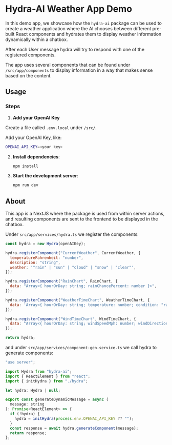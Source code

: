 # Hydra-AI Weather App Demo

In this demo app, we showcase how the `hydra-ai` package can be used to create a weather application where the AI chooses between different pre-built React components and hydrates them to display weather information dynamically within a chatbox.

After each User message hydra will try to respond with one of the registered components.

The app uses several components that can be found under `/src/app/components` to display information in a way that makes sense based on the content.

## Usage

### Steps

1. **Add your OpenAI Key**

Create a file called `.env.local` under `/src/`.

Add your OpenAI Key, like:

```bash
OPENAI_API_KEY=<your key>
```

2. **Install dependencies**:

   ```bash
   npm install
   ```

3. **Start the development server**:
   ```bash
   npm run dev
   ```

## About

This app is a NextJS where the package is used from within server actions, and resulting components are sent to the frontend to be displayed in the chatbox.

Under `src/app/services/hydra.ts` we register the components:

```jsx
const hydra = new Hydra(openAIKey);

hydra.registerComponent("CurrentWeather", CurrentWeather, {
  temperatureFahrenheit: "number",
  description: "string",
  weather: '"rain" | "sun" | "cloud" | "snow" | "clear"',
});

hydra.registerComponent("RainChart", RainChart, {
  data: "Array<{ hourOrDay: string; rainChancePercent: number }>",
});

hydra.registerComponent("WeatherTimeChart", WeatherTimeChart, {
  data: 'Array<{ hourOrDay: string; temperature: number; condition: "rain" | "sun" | "cloud" | "snow" | "partly-cloudy"}>',
});

hydra.registerComponent("WindTimeChart", WindTimeChart, {
  data: "Array<{ hourOrDay: string; windSpeedMph: number; windDirection: string }>",
});

return hydra;
```

and under `src/app/services/component-gen.service.ts` we call hydra to generate components:

```jsx
"use server";

import Hydra from "hydra-ai";
import { ReactElement } from "react";
import { initHydra } from "./hydra";

let hydra: Hydra | null;

export const generateDynamicMessage = async (
  message: string
): Promise<ReactElement> => {
  if (!hydra) {
    hydra = initHydra(process.env.OPENAI_API_KEY ?? "");
  }
  const response = await hydra.generateComponent(message);
  return response;
};
```
